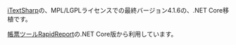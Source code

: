 [iTextSharp](https://github.com/itext/itextsharp)の、MPL/LGPLライセンスでの最終バージョン4.1.6の、.NET Core移植です。

[帳票ツールRapidReport](https://rapidreport.systembase.co.jp/)の.NET Core版から利用しています。